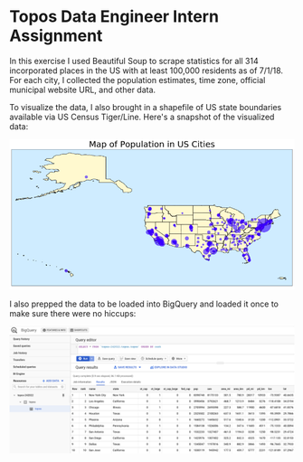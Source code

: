 # Topos Data Engineer Intern Assignment

In this exercise I used Beautiful Soup to scrape statistics for all 314 incorporated places in the US with at least 100,000 residents as of 7/1/18. For each city, I collected the population estimates, time zone, official municipal website URL, and other data. 

To visualize the data, I also brought in a shapefile of US state boundaries available via US Census Tiger/Line. Here's a snapshot of the visualized data:

![alt text](images/sample_plot.png)

I also prepped the data to be loaded into BigQuery and loaded it once to make sure there were no hiccups:

![alt text](images/big_query.png)